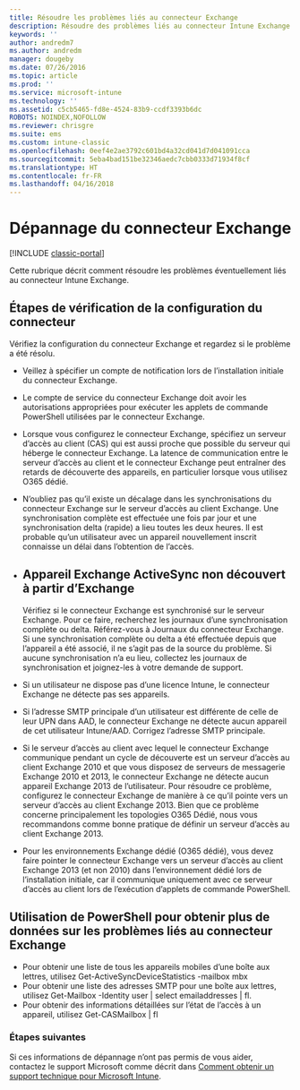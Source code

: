 ```yaml
---
title: Résoudre les problèmes liés au connecteur Exchange
description: Résoudre des problèmes liés au connecteur Intune Exchange.
keywords: ''
author: andredm7
ms.author: andredm
manager: dougeby
ms.date: 07/26/2016
ms.topic: article
ms.prod: ''
ms.service: microsoft-intune
ms.technology: ''
ms.assetid: c5cb5465-fd8e-4524-83b9-ccdf3393b6dc
ROBOTS: NOINDEX,NOFOLLOW
ms.reviewer: chrisgre
ms.suite: ems
ms.custom: intune-classic
ms.openlocfilehash: 0eef4e2ae3792c601bd4a32cd041d7d041091cca
ms.sourcegitcommit: 5eba4bad151be32346aedc7cbb0333d71934f8cf
ms.translationtype: HT
ms.contentlocale: fr-FR
ms.lasthandoff: 04/16/2018
---
```

# <a name="troubleshoot-the-exchange-connector"></a>Dépannage du connecteur Exchange

[!INCLUDE [classic-portal](../includes/classic-portal.md)]

Cette rubrique décrit comment résoudre les problèmes éventuellement liés au connecteur Intune Exchange.

## <a name="steps-for-checking-the-connector-configuration"></a>Étapes de vérification de la configuration du connecteur 

Vérifiez la configuration du connecteur Exchange et regardez si le problème a été résolu.

- Veillez à spécifier un compte de notification lors de l’installation initiale du connecteur Exchange.
- Le compte de service du connecteur Exchange doit avoir les autorisations appropriées pour exécuter les applets de commande PowerShell utilisées par le connecteur Exchange.
- Lorsque vous configurez le connecteur Exchange, spécifiez un serveur d’accès au client (CAS) qui est aussi proche que possible du serveur qui héberge le connecteur Exchange. La latence de communication entre le serveur d’accès au client et le connecteur Exchange peut entraîner des retards de découverte des appareils, en particulier lorsque vous utilisez O365 dédié.
- N’oubliez pas qu’il existe un décalage dans les synchronisations du connecteur Exchange sur le serveur d’accès au client Exchange. Une synchronisation complète est effectuée une fois par jour et une synchronisation delta (rapide) a lieu toutes les deux heures. Il est probable qu’un utilisateur avec un appareil nouvellement inscrit connaisse un délai dans l’obtention de l’accès.
- 
  ## <a name="exchange-activesync-device-not-discovered-from-exchange"></a>Appareil Exchange ActiveSync non découvert à partir d’Exchange
  Vérifiez si le connecteur Exchange est synchronisé sur le serveur Exchange. Pour ce faire, recherchez les journaux d’une synchronisation complète ou delta. Référez-vous à Journaux du connecteur Exchange. Si une synchronisation complète ou delta a été effectuée depuis que l’appareil a été associé, il ne s’agit pas de la source du problème. Si aucune synchronisation n’a eu lieu, collectez les journaux de synchronisation et joignez-les à votre demande de support.

- Si un utilisateur ne dispose pas d’une licence Intune, le connecteur Exchange ne détecte pas ses appareils.
- Si l’adresse SMTP principale d’un utilisateur est différente de celle de leur UPN dans AAD, le connecteur Exchange ne détecte aucun appareil de cet utilisateur Intune/AAD. Corrigez l’adresse SMTP principale.
- Si le serveur d’accès au client avec lequel le connecteur Exchange communique pendant un cycle de découverte est un serveur d’accès au client Exchange 2010 et que vous disposez de serveurs de messagerie Exchange 2010 et 2013, le connecteur Exchange ne détecte aucun appareil Exchange 2013 de l’utilisateur. Pour résoudre ce problème, configurez le connecteur Exchange de manière à ce qu’il pointe vers un serveur d’accès au client Exchange 2013.  Bien que ce problème concerne principalement les topologies O365 Dédié, nous vous recommandons comme bonne pratique de définir un serveur d’accès au client Exchange 2013.
- Pour les environnements Exchange dédié (O365 dédié), vous devez faire pointer le connecteur Exchange vers un serveur d’accès au client Exchange 2013 (et non 2010) dans l’environnement dédié lors de l’installation initiale, car il communique uniquement avec ce serveur d’accès au client lors de l’exécution d’applets de commande PowerShell.


## <a name="using-powershell-to-get-more-data-on-exchange-connector-issues"></a>Utilisation de PowerShell pour obtenir plus de données sur les problèmes liés au connecteur Exchange
- Pour obtenir une liste de tous les appareils mobiles d’une boîte aux lettres, utilisez Get-ActiveSyncDeviceStatistics -mailbox mbx
- Pour obtenir une liste des adresses SMTP pour une boîte aux lettres, utilisez Get-Mailbox -Identity user | select emailaddresses | fl.
- Pour obtenir des informations détaillées sur l’état de l’accès à un appareil, utilisez Get-CASMailbox <upn> | fl

### <a name="next-steps"></a>Étapes suivantes
Si ces informations de dépannage n’ont pas permis de vous aider, contactez le support Microsoft comme décrit dans [Comment obtenir un support technique pour Microsoft Intune](how-to-get-support-for-microsoft-intune.md).
